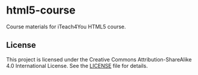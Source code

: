 # html5-course
Course materials for iTeach4You HTML5 course.

## License

This project is licensed under the Creative Commons Attribution-ShareAlike 4.0 International License. See the [LICENSE](LICENSE) file for details.
